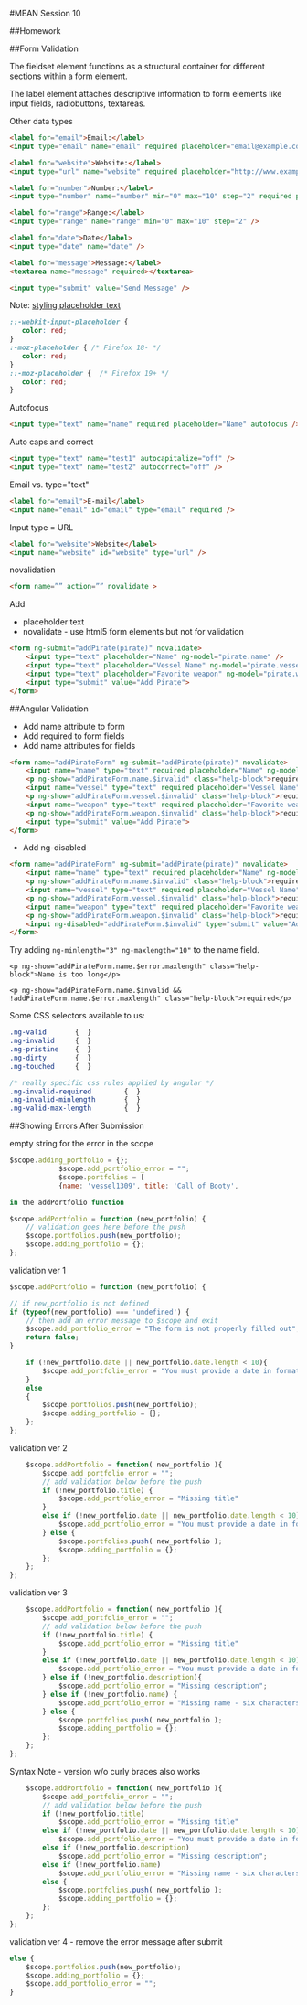 #MEAN Session 10

##Homework


##Form Validation


The fieldset element functions as a structural container for different sections within a form element. 

The label element attaches descriptive information to form elements like input fields, radiobuttons, textareas.

Other data types

```html
<label for="email">Email:</label> 
<input type="email" name="email" required placeholder="email@example.com" />

<label for="website">Website:</label> 
<input type="url" name="website" required placeholder="http://www.example.com" />

<label for="number">Number:</label> 
<input type="number" name="number" min="0" max="10" step="2" required placeholder="Even num < 10">

<label for="range">Range:</label> 
<input type="range" name="range" min="0" max="10" step="2" />

<label for="date">Date</label> 
<input type="date" name="date" />

<label for="message">Message:</label> 
<textarea name="message" required></textarea>

<input type="submit" value="Send Message" />
```


Note: [styling placeholder text](http://css-tricks.com/snippets/css/style-placeholder-text/)

```css
::-webkit-input-placeholder {
   color: red;
}
:-moz-placeholder { /* Firefox 18- */
   color: red;  
}
::-moz-placeholder {  /* Firefox 19+ */
   color: red;  
}
```

Autofocus

```html
<input type="text" name="name" required placeholder="Name" autofocus />
```

Auto caps and correct

```html
<input type="text" name="test1" autocapitalize="off" />
<input type="text" name="test2" autocorrect="off" />
```

Email vs. type="text"

```html
<label for="email">E-mail</label>
<input name="email" id="email" type="email" required />
```

Input type = URL

```html
<label for="website">Website</label>
<input name="website" id="website" type="url" />
```

novalidation

```html
<form name=”” action=”” novalidate >
```

Add 

- placeholder text
- novalidate - use html5 form elements but not for validation

```html
<form ng-submit="addPirate(pirate)" novalidate>
    <input type="text" placeholder="Name" ng-model="pirate.name" />
    <input type="text" placeholder="Vessel Name" ng-model="pirate.vessel" />
    <input type="text" placeholder="Favorite weapon" ng-model="pirate.weapon" />
    <input type="submit" value="Add Pirate">
</form>
```


##Angular Validation

- Add name attribute to form
- Add required to form fields
- Add name attributes for fields

```html
<form name="addPirateForm" ng-submit="addPirate(pirate)" novalidate>
    <input name="name" type="text" required placeholder="Name" ng-model="pirate.name" />
    <p ng-show="addPirateForm.name.$invalid" class="help-block">required</p>
    <input name="vessel" type="text" required placeholder="Vessel Name" ng-model="pirate.vessel" />
    <p ng-show="addPirateForm.vessel.$invalid" class="help-block">required</p>
    <input name="weapon" type="text" required placeholder="Favorite weapon" ng-model="pirate.weapon" />
    <p ng-show="addPirateForm.weapon.$invalid" class="help-block">required</p>
    <input type="submit" value="Add Pirate">
</form>
```

- Add ng-disabled

```html
<form name="addPirateForm" ng-submit="addPirate(pirate)" novalidate>
    <input name="name" type="text" required placeholder="Name" ng-model="pirate.name" />
    <p ng-show="addPirateForm.name.$invalid" class="help-block">required</p>
    <input name="vessel" type="text" required placeholder="Vessel Name" ng-model="pirate.vessel" />
    <p ng-show="addPirateForm.vessel.$invalid" class="help-block">required</p>
    <input name="weapon" type="text" required placeholder="Favorite weapon" ng-model="pirate.weapon" />
    <p ng-show="addPirateForm.weapon.$invalid" class="help-block">required</p>
    <input ng-disabled="addPirateForm.$invalid" type="submit" value="Add Pirate">
</form>
```
Try adding `ng-minlength="3" ng-maxlength="10"` to the name field.

`<p ng-show="addPirateForm.name.$error.maxlength" class="help-block">Name is too long</p>`

`<p ng-show="addPirateForm.name.$invalid && !addPirateForm.name.$error.maxlength" class="help-block">required</p>`

Some CSS selectors available to us:

```css
.ng-valid       {  }
.ng-invalid     {  }
.ng-pristine    {  }
.ng-dirty       {  }
.ng-touched     {  }

/* really specific css rules applied by angular */
.ng-invalid-required        {  }
.ng-invalid-minlength       {  }
.ng-valid-max-length        {  }
```

##Showing Errors After Submission


empty string for the error in the scope

```js
$scope.adding_portfolio = {};
			$scope.add_portfolio_error = "";
			$scope.portfolios = [
			{name: 'vessel1309', title: 'Call of Booty', 

in the addPortfolio function

$scope.addPortfolio = function (new_portfolio) {
	// validation goes here before the push
	$scope.portfolios.push(new_portfolio);
	$scope.adding_portfolio = {};
};
```

validation ver 1

```js
$scope.addPortfolio = function (new_portfolio) {

// if new_portfolio is not defined
if (typeof(new_portfolio) === 'undefined') {
    // then add an error message to $scope and exit
    $scope.add_portfolio_error = "The form is not properly filled out";
    return false;
}

	if (!new_portfolio.date || new_portfolio.date.length < 10){
		$scope.add_portfolio_error = "You must provide a date in format yyyy/mm/dd";
	} 
	else 
	{
		$scope.portfolios.push(new_portfolio);
		$scope.adding_portfolio = {};
	};
};
```

validation ver 2

```js
	$scope.addPortfolio = function( new_portfolio ){
		$scope.add_portfolio_error = "";
		// add validation below before the push
		if (!new_portfolio.title) {
			$scope.add_portfolio_error = "Missing title"
		}
		else if (!new_portfolio.date || new_portfolio.date.length < 10){
			$scope.add_portfolio_error = "You must provide a date in format yyyy/mm/dd";
		} else {
			$scope.portfolios.push( new_portfolio );
			$scope.adding_portfolio = {};
		};
	};
};
```

validation ver 3

```js
	$scope.addPortfolio = function( new_portfolio ){
		$scope.add_portfolio_error = "";
		// add validation below before the push
		if (!new_portfolio.title) {
			$scope.add_portfolio_error = "Missing title"
		}
		else if (!new_portfolio.date || new_portfolio.date.length < 10){
			$scope.add_portfolio_error = "You must provide a date in format yyyy/mm/dd";
		} else if (!new_portfolio.description){
			$scope.add_portfolio_error = "Missing description";
		} else if (!new_portfolio.name) {
			$scope.add_portfolio_error = "Missing name - six characters";
		} else {
			$scope.portfolios.push( new_portfolio );
			$scope.adding_portfolio = {};
		};
	};
};
```

Syntax Note - version w/o curly braces also works

```js
	$scope.addPortfolio = function( new_portfolio ){
		$scope.add_portfolio_error = "";
		// add validation below before the push
		if (!new_portfolio.title)
			$scope.add_portfolio_error = "Missing title"
		else if (!new_portfolio.date || new_portfolio.date.length < 10)
			$scope.add_portfolio_error = "You must provide a date in format yyyy/mm/dd";
		else if (!new_portfolio.description)
			$scope.add_portfolio_error = "Missing description";
		else if (!new_portfolio.name)
			$scope.add_portfolio_error = "Missing name - six characters";
		else {
			$scope.portfolios.push( new_portfolio );
			$scope.adding_portfolio = {};
		};
	};
};
```

validation ver 4 - remove the error message after submit

```js
else {
	$scope.portfolios.push(new_portfolio);
	$scope.adding_portfolio = {};
	$scope.add_portfolio_error = "";
}
```




























